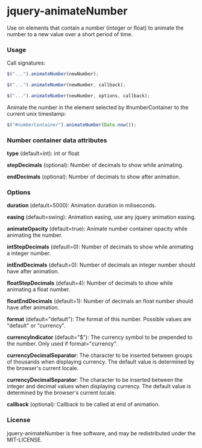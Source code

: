 jquery-animateNumber
====================

Use on elements that contain a number (integer or float) to
animate the number to a new value over a short period of time.

### Usage

Call signatures:

```javascript
$("...").animateNumber(newNumber);

$("...").animateNumber(newNumber, callback);

$("...").animateNumber(newNumber, options, callback);
```

Animate the number in the element selected by #numberContainer to the
current unix timestamp:

```javascript
$("#numberContainer").animateNumber(Date.now());
```

### Number container data attributes

**type** (default=int): int or float

**stepDecimals** (optional): Number of decimals to show while animating.

**endDecimals** (optional): Number of decimals to show after animation.

### Options
**duration** (default=5000): Animation duration in miliseconds.

**easing** (default=swing): Animation easing, use any jquery animation easing.

**animateOpacity** (default=true): Animate number container opacity while animating the number.

**intStepDecimals** (default=0): Number of decimals to show while animating a integer number.

**intEndDecimals** (default=0): Number of decimals an integer number should have after animation.

**floatStepDecimals** (default=4): Number of decimals to show while animating a float number.

**floatEndDecimals** (default=1): Number of decimals an float number should have after animation.

**format** (default="default"): The format of this number. Possible values are "default" or "currency".

**currencyIndicator** (default="$"): The currency symbol to be prepended to the number. Only used if format="currency".

**currencyDecimalSeparator**: The character to be inserted between groups of thousands when displaying currency. The default value is determined by the browser's current locale.

**currencyDecimalSeparator**: The character to be inserted between the integer and decimal values when displaying currency. The default value is determined by the browser's current locale.

**callback** (optional): Callback to be called at end of animation.

### License
jquery-animateNumber is free software, and may be redistributed under the MIT-LICENSE.